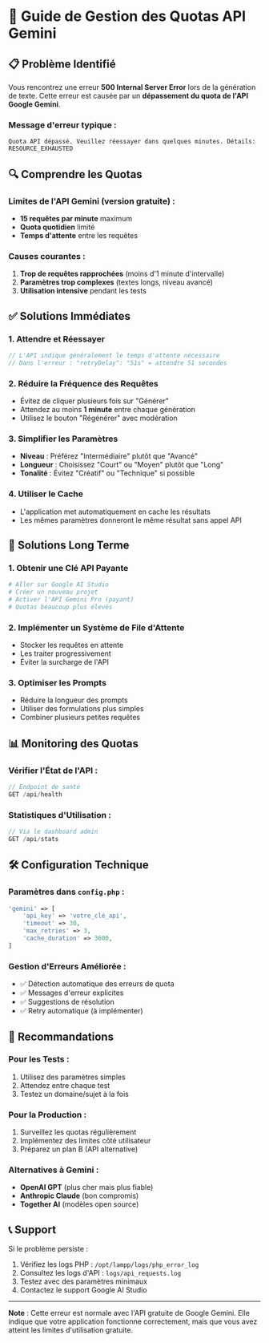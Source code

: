 # 🔧 Guide de Gestion des Quotas API Gemini

## 📋 Problème Identifié

Vous rencontrez une erreur **500 Internal Server Error** lors de la génération de texte. Cette erreur est causée par un **dépassement du quota de l'API Google Gemini**.

### Message d'erreur typique :
```
Quota API dépassé. Veuillez réessayer dans quelques minutes. Détails: RESOURCE_EXHAUSTED
```

## 🔍 Comprendre les Quotas

### Limites de l'API Gemini (version gratuite) :
- **15 requêtes par minute** maximum
- **Quota quotidien** limité
- **Temps d'attente** entre les requêtes

### Causes courantes :
1. **Trop de requêtes rapprochées** (moins d'1 minute d'intervalle)
2. **Paramètres trop complexes** (textes longs, niveau avancé)
3. **Utilisation intensive** pendant les tests

## ✅ Solutions Immédiates

### 1. **Attendre et Réessayer**
```javascript
// L'API indique généralement le temps d'attente nécessaire
// Dans l'erreur : "retryDelay": "51s" = attendre 51 secondes
```

### 2. **Réduire la Fréquence des Requêtes**
- Évitez de cliquer plusieurs fois sur "Générer"
- Attendez au moins **1 minute** entre chaque génération
- Utilisez le bouton "Régénérer" avec modération

### 3. **Simplifier les Paramètres**
- **Niveau** : Préférez "Intermédiaire" plutôt que "Avancé"
- **Longueur** : Choisissez "Court" ou "Moyen" plutôt que "Long"
- **Tonalité** : Évitez "Créatif" ou "Technique" si possible

### 4. **Utiliser le Cache**
- L'application met automatiquement en cache les résultats
- Les mêmes paramètres donneront le même résultat sans appel API

## 🚀 Solutions Long Terme

### 1. **Obtenir une Clé API Payante**
```bash
# Aller sur Google AI Studio
# Créer un nouveau projet
# Activer l'API Gemini Pro (payant)
# Quotas beaucoup plus élevés
```

### 2. **Implémenter un Système de File d'Attente**
- Stocker les requêtes en attente
- Les traiter progressivement
- Éviter la surcharge de l'API

### 3. **Optimiser les Prompts**
- Réduire la longueur des prompts
- Utiliser des formulations plus simples
- Combiner plusieurs petites requêtes

## 📊 Monitoring des Quotas

### Vérifier l'État de l'API :
```javascript
// Endpoint de santé
GET /api/health
```

### Statistiques d'Utilisation :
```javascript
// Via le dashboard admin
GET /api/stats
```

## 🛠️ Configuration Technique

### Paramètres dans `config.php` :
```php
'gemini' => [
    'api_key' => 'votre_clé_api',
    'timeout' => 30,
    'max_retries' => 3,
    'cache_duration' => 3600,
]
```

### Gestion d'Erreurs Améliorée :
- ✅ Détection automatique des erreurs de quota
- ✅ Messages d'erreur explicites
- ✅ Suggestions de résolution
- ✅ Retry automatique (à implémenter)

## 🎯 Recommandations

### Pour les Tests :
1. Utilisez des paramètres simples
2. Attendez entre chaque test
3. Testez un domaine/sujet à la fois

### Pour la Production :
1. Surveillez les quotas régulièrement
2. Implémentez des limites côté utilisateur
3. Préparez un plan B (API alternative)

### Alternatives à Gemini :
- **OpenAI GPT** (plus cher mais plus fiable)
- **Anthropic Claude** (bon compromis)
- **Together AI** (modèles open source)

## 📞 Support

Si le problème persiste :
1. Vérifiez les logs PHP : `/opt/lampp/logs/php_error_log`
2. Consultez les logs d'API : `logs/api_requests.log`
3. Testez avec des paramètres minimaux
4. Contactez le support Google AI Studio

---

**Note** : Cette erreur est normale avec l'API gratuite de Google Gemini. Elle indique que votre application fonctionne correctement, mais que vous avez atteint les limites d'utilisation gratuite.
